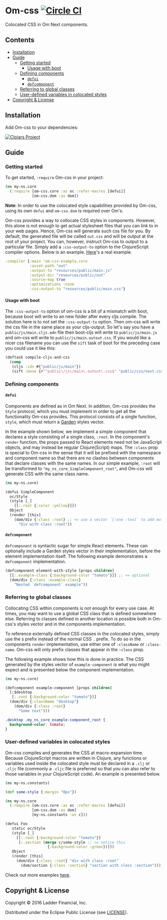 # Om-css [![Circle CI](https://circleci.com/gh/ladderlife/om-css.svg?style=svg)](https://circleci.com/gh/ladderlife/om-css)

Colocated CSS in Om Next components.

## Contents

- [Installation](#installation)
- [Guide](#guide)
  - [Getting started](#getting-started)
    - [Usage with boot](#usage-with-boot)
  - [Defining components](#defining-components)
    - [`defui`](#defui)
    - [`defcomponent`](#defcomponent)
  - [Referring to global classes](#referring-to-global-classes)
  - [User-defined variables in colocated styles](#user-defined-variables-in-colocated-styles)
- [Copyright & License](#copyright--license)


## Installation

Add Om-css to your dependencies:

[![Clojars Project](https://clojars.org/com.ladderlife/om-css/latest-version.svg)](https://clojars.org/com.ladderlife/om-css)

## Guide

### Getting started

To get started, `:require` Om-css in your project:

```clojure
(ns my-ns.core
  (:require [om-css.core :as oc :refer-macros [defui]]
            [om-css.dom :as dom])
```

**Note**: In order to use the colocated style capabilities provided by Om-css, using its own `defui` and `om-css.dom` is required over Om's.

Om-css provides a way to collocate CSS styles in components. However, this alone is not enough to get actual stylesheet files that you can link to in your web pages. Hence, Om-css will generate such css file for you. By default, the generated file will be called `out.css` and will be output at the root of your project. You can, however, instruct Om-css to output to a particular file. Simply add a `:css-output-to` option to the ClojureScript compiler options. Below is an example. [Here](./scripts/figwheel.clj#L15)'s a real example.

```clojure
:compiler {:main 'om-css-example.core
           :asset-path "out"
           :output-to "resources/public/main.js"
           :output-dir "resources/public/out"
           :source-map true
           :optimizations :none
           :css-output-to "resources/public/main.css"}
```

#### Usage with boot

The `:css-output-to` option of om-css is a bit of a mismatch with boot, because boot will write to an new folder after every cljs compile. The solution here is to not set the `:css-output-to` option. Then om-css will write the css file in the same place as your cljs-output. So let's say you have a `public/js/main.cljs.edn` file then boot-cljs will write to `public/js/main.js` and om-css will write to `public/js/main.outout.css`. If you would like a nicer css filename you can use the `sift` task of boot for the preceding case you could use it like this:

```clojure
(deftask compile-cljs-and-css
  (comp
   (cljs :ids #{"public/js/main"})
   (sift :move {#"^public\/js\/main\.outout\.css$" "public/css/next.css"})))
```

### Defining components

#### `defui`

Components are defined as in Om Next. In addition, Om-css provides the `Style` protocol, which you must implement in order to get all the functionality Om-css provides. This protocol consists of a single function, `style`, which must return a [Garden](https://github.com/noprompt/garden) styles vector.

In the example shown below, we implement a simple component that declares a style consisting of a single class, `:root`. In the component's `render` function, the props passed to React elements need not be JavaScript objects, and may instead be regular Clojure(Script) maps. The `:class` prop is special to Om-css in the sense that it will be prefixed with the namespace and component name so that there are no clashes between components that declare classes with the same names. In our simple example, `:root` will be transformed to `"my_ns_core_SimpleComponent_root"`, and Om-css will generate CSS with the same class name.

```clojure
(ns my-ns.core)

(defui SimpleComponent
  oc/Style
  (style [_]
    [[:.root {:color :yellow}]])
  Object
  (render [this]
    (dom/div {:class :root} ;; <= use a vector `[:one :two]` to add multiple classes to an element
      "Div with class :root"))
```

#### `defcomponent`

`defcomponent` is syntactic sugar for simple React elements. These can optionally include a Garden styles vector in their implementation, before the element implementation itself. The following example demonstrates a `defcomponent` implementation.

```clojure
(defcomponent element-with-style [props children]
  [[:.example-class {:background-color "tomato"}]] ;; <= optional
  (dom/div {:class :example-class}
    "Nested `defcomponent` example"))
```

### Referring to global classes

Collocating CSS within components is not enough for every use case. At times, you may want to use a global CSS class that is defined somewhere else. Referring to classes defined in another location is possible both in Om-css's styles vector and in the components implementation.

To reference externally defined CSS classes in the colocated styles, simply use the `$` prefix instead of the normal CSS `.` prefix. To do so in the components `render` implementation, use either one of `:className` or `:class-name`. Om-css will only prefix classes that appear in the `:class` prop.

The following example shows how this is done in practice. The CSS generated by the styles vector of `example-component` is what you might expect and is presented below the component implementation.

```clojure
(ns my-ns.core)

(defcomponent example-component [props children]
  [:$desktop
   [:.root {:background-color "tomato"}]]
  (dom/div {:className "desktop"}
    (dom/div {:class :root}
      "Some text")))
```

```css
.desktop .my_ns_core_example-component_root {
  background-color: tomato;
}
```

### User-defined variables in colocated styles

Om-css compiles and generates the CSS at macro-expansion time. Because ClojureScript macros are written in Clojure, any functions or variables used inside the colocated style must be declared in a `.clj` or `.cljc` file (commonly a `.cljc` file is preferred so that you can also refer to those variables in your ClojureScript code). An example is presented below.

```clojure
(ns my-ns.constants)

(def some-style {:margin "0px"})

(ns my-ns.core
  (:require [om-css.core :as oc :refer-macros [defui]]
            [om-css.dom :as dom]
            [my-ns.constants :as c]))

(defui Foo
   static oc/Style
   (style [_]
     [[:.root {:background-color "tomato"}]
      [:.section (merge c/some-style ;; <= notice this
                   {:background-color :green})]])
   Object
   (render [this]
     (dom/div {:class :root} "div with class :root"
       (dom/section {:class :section} "section with class :section"))))
```

Check out more examples [here](./src/devcards/om_css/devcards/core.cljs).


## Copyright & License

Copyright © 2016 Ladder Financial, Inc.

Distributed under the Eclipse Public License (see [LICENSE](./LICENSE)).
